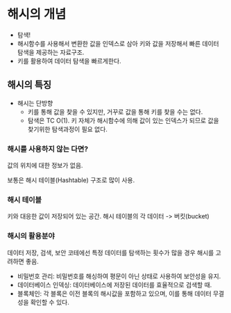 # 해시의 개념

- 탐색!
- 해시함수를 사용해서 변환한 값을 인덱스로 삼아 키와 값을 저장해서 빠른 데이터 탐색을 제공하는 자료구조.
- 키를 활용하여 데이터 탐색을 빠르게한다.
  
## 해시의 특징

- 해시는 단방향
  - 키를 통해 값을 찾을 수 있지만, 거꾸로 값을 통해 키를 찾을 수는 없다.
  - 탐색은 TC O(1). 키 자체가 해시함수에 의해 값이 있는 인덱스가 되므로 값을 찾기위한 탐색과정이 필요 없다.
  
### 해시를 사용하지 않는 다면?

값의 위치에 대한 정보가 없음.

보통은 해시 테이블(Hashtable) 구조로 많이 사용.

### 해시 테이블

키와 대응한 값이 저장되어 있는 공간. 해시 테이블의 각 데이터 -> 버킷(bucket)

### 해시의 활용분야

데이터 저장, 검색, 보안
코테에선 특정 데이터를 탐색하는 횟수가 많을 경우 해시를 고려하면 좋음.

- 비밀번호 관리: 비밀번호를 해싱하여 평문이 아닌 상태로 사용하여 보안성을 유지.
- 데이터베이스 인덱싱: 데이터베이스에 저장된 데이터를 효율적으로 검색할 때.
- 블록체인: 각 블록은 이전 블록의 해시값을 포함하고 있으며, 이를 통해 데이터 무결성을 확인할 수 있다.